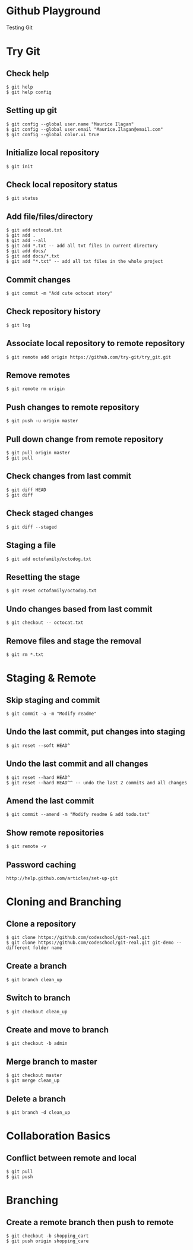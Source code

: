 # Github Playground
Testing Git

# Try Git
## Check help
```
$ git help
$ git help config
```
## Setting up git
```
$ git config --global user.name "Maurice Ilagan"
$ git config --global user.email "Maurice.Ilagan@email.com"
$ git config --global color.ui true
```
## Initialize local repository
```
$ git init
```
## Check local repository status
```
$ git status
```
## Add file/files/directory
```
$ git add octocat.txt
$ git add .
$ git add --all
$ git add *.txt -- add all txt files in current directory
$ git add docs/
$ git add docs/*.txt
$ git add "*.txt" -- add all txt files in the whole project
```
## Commit changes
```
$ git commit -m "Add cute octocat story"
```
## Check repository history
```
$ git log
```
## Associate local repository to remote repository
```
$ git remote add origin https://github.com/try-git/try_git.git
```
## Remove remotes
```
$ git remote rm origin
```
## Push changes to remote repository
```
$ git push -u origin master
```
## Pull down change from remote repository
```
$ git pull origin master
$ git pull
```
## Check changes from last commit
```
$ git diff HEAD
$ git diff
```
## Check staged changes
```
$ git diff --staged
```
## Staging a file
```
$ git add octofamily/octodog.txt
```
## Resetting the stage
```
$ git reset octofamily/octodog.txt
```
## Undo changes based from last commit
```
$ git checkout -- octocat.txt
```
## Remove files and stage the removal
```
$ git rm *.txt
```

# Staging & Remote
## Skip staging and commit
```
$ git commit -a -m "Modify readme"
```
## Undo the last commit, put changes into staging
```
$ git reset --soft HEAD^
```
## Undo the last commit and all changes
```
$ git reset --hard HEAD^
$ git reset --hard HEAD^^ -- undo the last 2 commits and all changes
```
## Amend the last commit
```
$ git commit --amend -m "Modify readme & add todo.txt"
```
## Show remote repositories
```
$ git remote -v
```
## Password caching
```
http://help.github.com/articles/set-up-git
```
# Cloning and Branching
## Clone a repository
```
$ git clone https://github.com/codeschool/git-real.git
$ git clone https://github.com/codeschool/git-real.git git-demo -- different folder name
```
## Create a branch
```
$ git branch clean_up
```
## Switch to branch
```
$ git checkout clean_up
```
## Create and move to branch
```
$ git checkout -b admin
```
## Merge branch to master
```
$ git checkout master
$ git merge clean_up
```
## Delete a branch
```
$ git branch -d clean_up
```
# Collaboration Basics
## Conflict between remote and local
```
$ git pull
$ git push
```
# Branching
## Create a remote branch then push to remote
```
$ git checkout -b shopping_cart
$ git push origin shopping_care
```